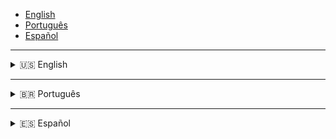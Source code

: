 
- [English](#english)  
- [Português](#português)  
- [Español](#español)  

---

<details>
<summary>🇺🇸 English</summary>

# ZT-UI Library - Next.js Component Library

This project is a **Next.js library** providing a set of reusable UI components designed to enhance your application with minimal setup. To get started, follow the instructions below.

## Getting Started

### Prerequisites

Make sure you have the following installed:

- **Node.js** >= 16  
- **npm**, **yarn**, **pnpm**, or **bun**

### Installation

Add the library to your Next.js project:

```bash
npm install @v0up3r/zt-ui
# or
yarn add @v0up3r/zt-ui
```

### Configuration

Modify the following configuration files:  
- **`tailwind.config.ts`**  
- **`next.config.mjs`**

#### Tailwind Configuration

```ts
import type { Config } from "tailwindcss";

const config: Config = {
  content: [
    "./pages/**/*.{js,ts,jsx,tsx,mdx}",
    "./components/**/*.{js,ts,jsx,tsx,mdx}",
    "./app/**/*.{js,ts,jsx,tsx,mdx}",
    "./node_modules/@v0up3r/zt-ui/app/components/**/*.{js,ts,jsx,tsx,mdx}"
  ],
  theme: { extend: {} },
  plugins: [],
};
export default config;
```

#### Next.js Configuration

```js
const nextConfig = {
  transpilePackages: ['@v0up3r/zt-ui'],
};

export default nextConfig;
```

## Available Components

- **Divider**, **Button**, **Input**, **Table**, **NavBar**, **Avatar**, **Switcher**, **Checkbox**, **Autocomplete**, **Select**, **Card**

## Usage Example

```tsx
import { Button } from '@v0up3r/zt-ui';

export default function HomePage() {
  return (
    <div className="p-4">
      <Button variant="primary" onClick={() => alert('Button Clicked!')}>
        Click Me
      </Button>
    </div>
  );
}
```

---

## Development

```bash
npm run dev
```

---

## License

This project is licensed under the MIT License.
</details>

---

<details>
<summary>🇧🇷 Português</summary>

# ZT-UI Library - Biblioteca de Componentes Next.js

Este projeto é uma **biblioteca Next.js** com componentes reutilizáveis para melhorar sua aplicação com configuração mínima. Siga as instruções abaixo para começar.

## Começando

### Pré-requisitos

Instale as seguintes dependências:

- **Node.js** >= 16  
- **npm**, **yarn**, **pnpm**, ou **bun**

### Instalação

Adicione a biblioteca ao seu projeto Next.js:

```bash
npm install @v0up3r/zt-ui
# ou
yarn add @v0up3r/zt-ui
```

### Configuração

Modifique os seguintes arquivos:  
- **`tailwind.config.ts`**  
- **`next.config.mjs`**

#### Configuração do Tailwind

```ts
import type { Config } from "tailwindcss";

const config: Config = {
  content: [
    "./pages/**/*.{js,ts,jsx,tsx,mdx}",
    "./components/**/*.{js,ts,jsx,tsx,mdx}",
    "./app/**/*.{js,ts,jsx,tsx,mdx}",
    "./node_modules/@v0up3r/zt-ui/app/components/**/*.{js,ts,jsx,tsx,mdx}"
  ],
  theme: { extend: {} },
  plugins: [],
};
export default config;
```

#### Configuração do Next.js

```js
const nextConfig = {
  transpilePackages: ['@v0up3r/zt-ui'],
};

export default nextConfig;
```

## Componentes Disponíveis

- **Divisor**, **Botão**, **Input**, **Tabela**, **NavBar**, **Avatar**, **Switcher**, **Checkbox**, **Autocomplete**, **Select**, **Card**

## Exemplo de Uso

```tsx
import { Button } from '@v0up3r/zt-ui';

export default function HomePage() {
  return (
    <div className="p-4">
      <Button variant="primary" onClick={() => alert('Botão Clicado!')}>
        Clique Aqui
      </Button>
    </div>
  );
}
```

---

## Desenvolvimento

```bash
npm run dev
```

---

## Licença

Este projeto está licenciado sob a Licença MIT.
</details>

---

<details>
<summary>🇪🇸 Español</summary>

# ZT-UI Library - Biblioteca de Componentes Next.js

Este proyecto es una **biblioteca de Next.js** con componentes reutilizables que mejoran tu aplicación con una configuración mínima. Sigue las instrucciones a continuación.

## Comenzando

### Prerrequisitos

Asegúrate de tener instaladas las siguientes dependencias:

- **Node.js** >= 16  
- **npm**, **yarn**, **pnpm**, o **bun**

### Instalación

Agrega la biblioteca a tu proyecto Next.js:

```bash
npm install @v0up3r/zt-ui
# o
yarn add @v0up3r/zt-ui
```

### Configuración

Modifica los siguientes archivos:  
- **`tailwind.config.ts`**  
- **`next.config.mjs`**

#### Configuración de Tailwind

```ts
import type { Config } from "tailwindcss";

const config: Config = {
  content: [
    "./pages/**/*.{js,ts,jsx,tsx,mdx}",
    "./components/**/*.{js,ts,jsx,tsx,mdx}",
    "./app/**/*.{js,ts,jsx,tsx,mdx}",
    "./node_modules/@v0up3r/zt-ui/app/components/**/*.{js,ts,jsx,tsx,mdx}"
  ],
  theme: { extend: {} },
  plugins: [],
};
export default config;
```

#### Configuración de Next.js

```js
const nextConfig = {
  transpilePackages: ['@v0up3r/zt-ui'],
};

export default nextConfig;
```

## Componentes Disponibles

- **Divisor**, **Botón**, **Input**, **Tabla**, **NavBar**, **Avatar**, **Switcher**, **Checkbox**, **Autocomplete**, **Select**, **Card**

## Ejemplo de Uso

```tsx
import { Button } from '@v0up3r/zt-ui';

export default function HomePage() {
  return (
    <div className="p-4">
      <Button variant="primary" onClick={() => alert('¡Botón Pulsado!')}>
        Pulsa Aquí
      </Button>
    </div>
  );
}
```

---

## Desarrollo

```bash
npm run dev
```

---

## Licencia

Este proyecto está bajo la Licencia MIT.
</details>
